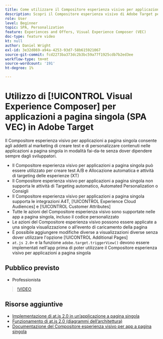 ```yaml
---
title: Come utilizzare il Compositore esperienza visivo per applicazioni a pagina singola
description: Scopri il Compositore esperienza visivo di Adobe Target per applicazioni a pagina singola (SPA VEC). Scopri come creare attività utilizzando il Compositore esperienza visivo per applicazioni a pagina singola.
role: User
level: Beginner
topic: SPA, Personalization
feature: Experiences and Offers, Visual Experience Composer (VEC)
doc-type: feature video
kt: null
author: Daniel Wright
exl-id: 3e32d869-a94a-4253-93d7-58b615921067
source-git-commit: fcd2273ba373dc2b3bc59a77f1925cdb7b2ed3ee
workflow-type: tm+mt
source-wordcount: '191'
ht-degree: 1%

---
```


# Utilizzo di [!UICONTROL Visual Experience Composer] per applicazioni a pagina singola (SPA VEC) in Adobe Target

Il Compositore esperienza visivo per applicazioni a pagina singola consente agli addetti al marketing di creare test e di personalizzare contenuti nelle applicazioni a pagina singola in modalità fai-da-te senza dover dipendere sempre dagli sviluppatori.

* Il Compositore esperienza visivo per applicazioni a pagina singola può essere utilizzato per creare test A/B e Allocazione automatica e attività di targeting delle esperienze (XT)
* Il Compositore esperienza visivo per applicazioni a pagina singola non supporta le attività di Targeting automatico, Automated Personalization o Consigli
* Il Compositore esperienza visivo per applicazioni a pagina singola supporta le integrazioni A4T, [!UICONTROL Experience Cloud Audiences] e [!UICONTROL Customer Attributes]
* Tutte le azioni del Compositore esperienza visivo sono supportate nelle app a pagina singola, incluso il codice personalizzato
* Le azioni del Compositore esperienza visivo possono essere applicate a una singola visualizzazione o all’evento di caricamento della pagina
* È possibile aggiungere modifiche diverse a visualizzazioni diverse senza dover utilizzare l&#39;opzione [!UICONTROL Additional Pages]
* `at.js 2.0+` e la funzione `adobe.target.triggerView()` devono essere implementati nell&#39;app prima di poter utilizzare il Compositore esperienza visivo per applicazioni a pagina singola

## Pubblico previsto

* Professionista

>[!VIDEO](https://video.tv.adobe.com/v/26249?quality=12)


## Risorse aggiuntive

* [Implementazione di at.js 2.0 in un’applicazione a pagina singola](../implementation/implement-atjs-20-in-a-single-page-application.md)
* [Funzionamento di at.js 2.0 (diagrammi dell’architettura)](../implementation/understanding-how-atjs-20-works.md)
* [Documentazione del Compositore esperienza visivo per app a pagina singola](https://experienceleague.adobe.com/docs/target/using/experiences/spa-visual-experience-composer.html?lang=it)
